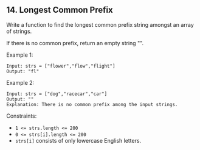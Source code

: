 ## 14. Longest Common Prefix

Write a function to find the longest common prefix string amongst an array of strings.

If there is no common prefix, return an empty string "".

Example 1:

```
Input: strs = ["flower","flow","flight"]
Output: "fl"
```

Example 2:

```
Input: strs = ["dog","racecar","car"]
Output: ""
Explanation: There is no common prefix among the input strings.
```

Constraints:

- `1 <= strs.length <= 200`
- `0 <= strs[i].length <= 200`
- `strs[i]` consists of only lowercase English letters.

